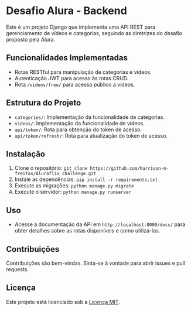 # Desafio Alura - Backend

Este é um projeto Django que implementa uma API REST para gerenciamento de vídeos e categorias, seguindo as diretrizes do desafio proposto pela Alura.

## Funcionalidades Implementadas

- Rotas RESTful para manipulação de categorias e vídeos.
- Autenticação JWT para acesso às rotas CRUD.
- Rota `/videos/free/` para acesso público a vídeos.

## Estrutura do Projeto

- `categories/`: Implementação da funcionalidade de categorias.
- `videos/`: Implementação da funcionalidade de vídeos.
- `api/token/`: Rota para obtenção do token de acesso.
- `api/token/refresh/`: Rota para atualização do token de acesso.

## Instalação

1. Clone o repositório: `git clone https://github.com/harrison-m-freitas/Aluraflix_challenge.git`
2. Instale as dependências: `pip install -r requirements.txt`
3. Execute as migrações: `python manage.py migrate`
4. Execute o servidor: `python manage.py runserver`

## Uso

- Acesse a documentação da API em `http://localhost:8000/docs/` para obter detalhes sobre as rotas disponíveis e como utilizá-las.

## Contribuições

Contribuições são bem-vindas. Sinta-se à vontade para abrir issues e pull requests.

## Licença

Este projeto está licenciado sob a [Licença MIT](LICENSE).
